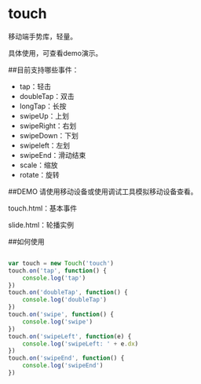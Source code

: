 # touch
移动端手势库，轻量。

具体使用，可查看demo演示。

##目前支持哪些事件：
 * tap：轻击
 * doubleTap：双击
 * longTap：长按
 * swipeUp：上划
 * swipeRight：右划
 * swipeDown：下划
 * swipeleft：左划
 * swipeEnd：滑动结束
 * scale：缩放
 * rotate：旋转

##DEMO
请使用移动设备或使用调试工具模拟移动设备查看。

touch.html：基本事件

slide.html：轮播实例

##如何使用

```javascript

var touch = new Touch('touch')
touch.on('tap', function() {
    console.log('tap')
})
touch.on('doubleTap', function() {
    console.log('doubleTap')
})
touch.on('swipe', function() {
    console.log('swipe')
})
touch.on('swipeLeft', function(e) {
   	console.log('swipeLeft: ' + e.dx)
})
touch.on('swipeEnd', function() {
    console.log('swipeEnd')
})

```

